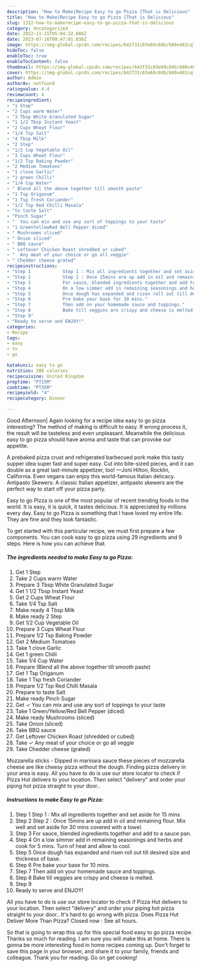 ```yaml
---
description: "How to Make|Recipe Easy to go Pizza {That is Delicious"
title: "How to Make|Recipe Easy to go Pizza {That is Delicious"
slug: 1312-how-to-makerecipe-easy-to-go-pizza-that-is-delicious
category: Uncategorized
date: 2022-11-15T05:04:32.606Z
date: 2023-07-16T08:47:01.036Z
image: https://img-global.cpcdn.com/recipes/642f31c83e69c84b/680x482cq70/easy-to-go-pizza-recipe-main-photo.jpg
hideToc: false
enableToc: true
enableTocContent: false
thumbnail: https://img-global.cpcdn.com/recipes/642f31c83e69c84b/680x482cq70/easy-to-go-pizza-recipe-main-photo.jpg
cover: https://img-global.cpcdn.com/recipes/642f31c83e69c84b/680x482cq70/easy-to-go-pizza-recipe-main-photo.jpg
author: Admin
authorAv: notfound
ratingvalue: 4.4
reviewcount: 4
recipeingredient:
- "1 Step"
- "2 Cups warm Water"
- "3 Tbsp White Granulated Sugar"
- "1 1/2 Tbsp Instant Yeast"
- "2 Cups Wheat Flour"
- "1/4 Tsp Salt"
- "4 Tbsp Milk"
- "2 Step"
- "1/2 Cup Vegetable Oil"
- "3 Cups Wheat Flour"
- "1/2 Tsp Baking Powder"
- "2 Medium Tomatoes"
- "1 clove Garlic"
- "1 green Chilli"
- "1/4 Cup Water"
- " Blend all the above together till smooth paste"
- "1 Tsp Origanum"
- "1 Tsp fresh Coriander"
- "1/2 Tsp Red Chilli Masala"
- "to taste Salt"
- "Pinch Sugar"
- "  You can mix and use any sort of toppings to your taste"
- "1 GreenYellowRed Bell Pepper diced"
- " Mushrooms sliced"
- " Onion sliced"
- " BBQ sauce"
- " Leftover Chicken Roast shredded or cubed"
- "  Any meat of your choice or go all veggie"
- " Chedder cheese grated"
recipeinstructions:
- "Step 1            Step 1 : Mix all ingredients together and set aside for 15 mins."
- "Step 2            Step 2 : Once 15mins are up add in oil and remaining flour. Mix well and set aside for 30 mins covered with a towel."
- "Step 3            For sauce, blended ingredients together and add to a sauce pan."
- "Step 4            On a low simmer add in remaining seasonings and herbs and cook for 5 mins. Turn of heat and allow to cool."
- "Step 5            Once dough has expanded and risen roll out till desired size and thickness of base."
- "Step 6            Pre bake your base for 10 mins."
- "Step 7            Then add on your homemade sauce and toppings."
- "Step 8            Bake till veggies are crispy and cheese is melted."
- "Step 9"
- "Ready to serve and ENJOY!"
categories:
- Recipe
tags:
- easy
- to
- go

katakunci: easy to go 
nutrition: 200 calories
recipecuisine: United Kingdom
preptime: "PT15M"
cooktime: "PT35M"
recipeyield: "4"
recipecategory: Dinner

---
```



Good Afternoon| Again looking for a recipe idea easy to go pizza interesting? The method of making is difficult to easy. If wrong process it, the result will be tasteless and even unpleasant. Meanwhile the delicious easy to go pizza should have aroma and taste that can provoke our appetite.





A prebaked pizza crust and refrigerated barbecued pork make this tasty supper idea super fast and super easy. Cut into bite-sized pieces, and it can double as a great last-minute appetizer, too! —Joni Hilton, Rocklin, California. Even vegans can enjoy this world-famous Italian delicacy. Antipasto Skewers: A classic Italian appetizer, antipasto skewers are the perfect way to start off your pizza party.

Easy to go Pizza is one of the most popular of recent trending foods in the world. It is easy, it is quick, it tastes delicious. It is appreciated by millions every day. Easy to go Pizza is something that I have loved my entire life. They are fine and they look fantastic.


To get started with this particular recipe, we must first prepare a few components. You can cook easy to go pizza using 29 ingredients and 9 steps. Here is how you can achieve that.

<!--inarticleads1-->

##### The ingredients needed to make Easy to go Pizza:

1. Get 1 Step
1. Take 2 Cups warm Water
1. Prepare 3 Tbsp White Granulated Sugar
1. Get 1 1/2 Tbsp Instant Yeast
1. Get 2 Cups Wheat Flour
1. Take 1/4 Tsp Salt
1. Make ready 4 Tbsp Milk
1. Make ready 2 Step
1. Get 1/2 Cup Vegetable Oil
1. Prepare 3 Cups Wheat Flour
1. Prepare 1/2 Tsp Baking Powder
1. Get 2 Medium Tomatoes
1. Take 1 clove Garlic
1. Get 1 green Chilli
1. Take 1/4 Cup Water
1. Prepare  (Blend all the above together till smooth paste)
1. Get 1 Tsp Origanum
1. Take 1 Tsp fresh Coriander
1. Prepare 1/2 Tsp Red Chilli Masala
1. Prepare to taste Salt
1. Make ready Pinch Sugar
1. Get  ✓ You can mix and use any sort of toppings to your taste
1. Take 1 Green/Yellow/Red Bell Pepper (diced)
1. Make ready  Mushrooms (sliced)
1. Take  Onion (sliced)
1. Take  BBQ sauce
1. Get  Leftover Chicken Roast (shredded or cubed)
1. Take  ✓ Any meat of your choice or go all veggie
1. Take  Chedder cheese (grated)


Mozzarella sticks - Dipped in marinara sauce these pieces of mozzarella cheese are like cheesy pizza without the dough. Finding pizza delivery in your area is easy. All you have to do is use our store locator to check if Pizza Hut delivers to your location. Then select &#34;delivery&#34; and order your piping hot pizza straight to your door.. 

<!--inarticleads2-->

##### Instructions to make Easy to go Pizza:

1. Step 1            Step 1 : Mix all ingredients together and set aside for 15 mins.
1. Step 2            Step 2 : Once 15mins are up add in oil and remaining flour. Mix well and set aside for 30 mins covered with a towel.
1. Step 3            For sauce, blended ingredients together and add to a sauce pan.
1. Step 4            On a low simmer add in remaining seasonings and herbs and cook for 5 mins. Turn of heat and allow to cool.
1. Step 5            Once dough has expanded and risen roll out till desired size and thickness of base.
1. Step 6            Pre bake your base for 10 mins.
1. Step 7            Then add on your homemade sauce and toppings.
1. Step 8            Bake till veggies are crispy and cheese is melted.
1. Step 9
1. Ready to serve and ENJOY!

All you have to do is use our store locator to check if Pizza Hut delivers to your location. Then select &#34;delivery&#34; and order your piping hot pizza straight to your door.. It&#39;s hard to go wrong with pizza. Does Pizza Hut Deliver More Than Pizza? Closed now : See all hours. 

So that is going to wrap this up for this special food easy to go pizza recipe. Thanks so much for reading. I am sure you will make this at home. There is gonna be more interesting food in home recipes coming up. Don't forget to save this page in your browser, and share it to your family, friends and colleague. Thank you for reading. Go on get cooking!
